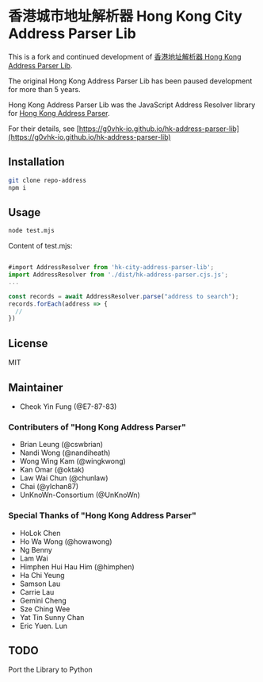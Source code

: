 # 香港城市地址解析器 Hong Kong City Address Parser Lib

This is a fork and continued development of [香港地址解析器 Hong Kong Address Parser Lib](https://github.com/g0vhk-io/hk-address-parser-lib).

The original Hong Kong Address Parser Lib has been paused development for more than 5 years.

Hong Kong Address Parser Lib was the JavaScript Address Resolver library for [Hong Kong Address Parser](https://g0vhk-io.github.io/HKAddressParser).

For their details, see [https://g0vhk-io.github.io/hk-address-parser-lib](https://g0vhk-io.github.io/hk-address-parser-lib)

## Installation

```bash
git clone repo-address
npm i
```

## Usage
```bash
node test.mjs
```

Content of test.mjs:

```javascript

#import AddressResolver from 'hk-city-address-parser-lib';
import AddressResolver from './dist/hk-address-parser.cjs.js';
...

const records = await AddressResolver.parse("address to search");
records.forEach(address => {
  //
})
```

## License
MIT

## Maintainer

* Cheok Yin Fung (@E7-87-83)

### Contributers of "Hong Kong Address Parser"

* Brian Leung (@cswbrian)
* Nandi Wong (@nandiheath)
* Wong Wing Kam (@wingkwong)
* Kan Omar (@oktak)
* Law Wai Chun (@chunlaw)
* Chai (@ylchan87)
* UnKnoWn-Consortium (@UnKnoWn)

### Special Thanks of "Hong Kong Address Parser"
* HoLok Chen
* Ho Wa Wong (@howawong)
* Ng Benny
* Lam Wai
* Himphen Hui Hau Him (@himphen)
* Ha Chi Yeung
* Samson Lau
* Carrie Lau
* Gemini Cheng
* Sze Ching Wee
* Yat Tin Sunny Chan
* Eric Yuen. Lun

## TODO

Port the Library to Python
